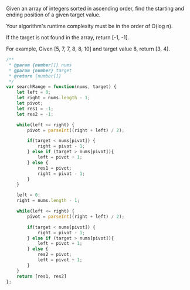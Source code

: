 Given an array of integers sorted in ascending order, find the starting and ending position of a given target value.

Your algorithm's runtime complexity must be in the order of O(log n).

If the target is not found in the array, return [-1, -1].

For example,
Given [5, 7, 7, 8, 8, 10] and target value 8,
return [3, 4].


```js
/**
 * @param {number[]} nums
 * @param {number} target
 * @return {number[]}
 */
var searchRange = function(nums, target) {
    let left = 0;
    let right = nums.length - 1;
    let pivot;
    let res1 = -1;
    let res2 = -1;

    while(left <= right) {
        pivot = parseInt((right + left) / 2);

        if(target < nums[pivot]) {
            right = pivot - 1;
        } else if (target > nums[pivot]){
            left = pivot + 1;
        } else {
            res1 = pivot;
            right = pivot - 1;
        }
    }

    left = 0;
    right = nums.length - 1;

    while(left <= right) {
        pivot = parseInt((right + left) / 2);

        if(target < nums[pivot]) {
            right = pivot - 1;
        } else if (target > nums[pivot]){
            left = pivot + 1;
        } else {
            res2 = pivot;
            left = pivot + 1;
        }
    }
    return [res1, res2]
};
```
